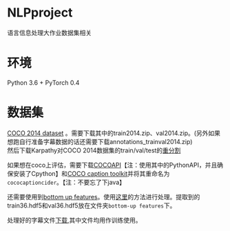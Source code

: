 # NLPproject
语言信息处理大作业数据集相关
# 环境
Python 3.6 + PyTorch 0.4 
# 数据集
[COCO 2014 dataset](http://cocodataset.org/#download) 。需要下载其中的train2014.zip、val2014.zip。(另外如果想跑自行准备字幕数据的话还需要下载annotations_trainval2014.zip)<br/>
然后下载Karpathy对COCO 2014数据集的train/val/test的[重分割](http://cs.stanford.edu/people/karpathy/deepimagesent/caption_datasets.zip) <br/>

如果想在coco上评估，需要下载[COCOAPI](https://github.com/cocodataset/cocoapi)【注：使用其中的PythonAPI，并且确保安装了Cpython】和[COCO caption toolkit](https://github.com/tylin/coco-caption)并将其重命名为`cococaptioncider`。【注：不要忘了下java】

还需要使用到[bottom up features](https://imagecaption.blob.core.windows.net/imagecaption/trainval_36.zip)。使用[这里](https://github.com/hengyuan-hu/bottom-up-attention-vqa)的方法进行处理。提取到的train36.hdf5和val36.hdf5放在文件夹`bottom-up features`下。

处理好的字幕文件[下载](https://drive.google.com/open?id=1vuE0Tj1a1wH-Yh2G_i6Mh1lHiIMM9b7V),其中文件均用作训练使用。
